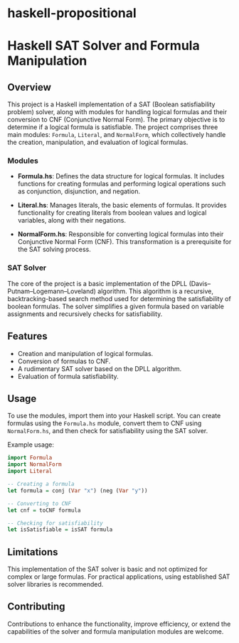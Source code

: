# haskell-propositional

# Haskell SAT Solver and Formula Manipulation

## Overview

This project is a Haskell implementation of a SAT (Boolean satisfiability problem) solver, along with modules for handling logical formulas and their conversion to CNF (Conjunctive Normal Form). The primary objective is to determine if a logical formula is satisfiable. The project comprises three main modules: `Formula`, `Literal`, and `NormalForm`, which collectively handle the creation, manipulation, and evaluation of logical formulas.

### Modules

- **Formula.hs**: Defines the data structure for logical formulas. It includes functions for creating formulas and performing logical operations such as conjunction, disjunction, and negation.

- **Literal.hs**: Manages literals, the basic elements of formulas. It provides functionality for creating literals from boolean values and logical variables, along with their negations.

- **NormalForm.hs**: Responsible for converting logical formulas into their Conjunctive Normal Form (CNF). This transformation is a prerequisite for the SAT solving process.

### SAT Solver

The core of the project is a basic implementation of the DPLL (Davis–Putnam–Logemann–Loveland) algorithm. This algorithm is a recursive, backtracking-based search method used for determining the satisfiability of boolean formulas. The solver simplifies a given formula based on variable assignments and recursively checks for satisfiability.

## Features

- Creation and manipulation of logical formulas.
- Conversion of formulas to CNF.
- A rudimentary SAT solver based on the DPLL algorithm.
- Evaluation of formula satisfiability.

## Usage

To use the modules, import them into your Haskell script. You can create formulas using the `Formula.hs` module, convert them to CNF using `NormalForm.hs`, and then check for satisfiability using the SAT solver.

Example usage:

```haskell
import Formula
import NormalForm
import Literal

-- Creating a formula
let formula = conj (Var "x") (neg (Var "y"))

-- Converting to CNF
let cnf = toCNF formula

-- Checking for satisfiability
let isSatisfiable = isSAT formula
```

## Limitations

This implementation of the SAT solver is basic and not optimized for complex or large formulas. For practical applications, using established SAT solver libraries is recommended.

## Contributing

Contributions to enhance the functionality, improve efficiency, or extend the capabilities of the solver and formula manipulation modules are welcome.

